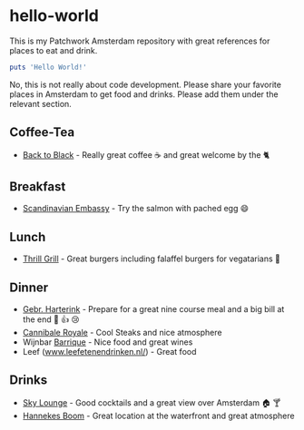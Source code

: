 # hello-world
This is my Patchwork Amsterdam repository with great references for places to eat and drink.

```ruby
puts 'Hello World!'
```

No, this is not really about code development. Please share your favorite places in Amsterdam to get food and drinks. Please add them under the relevant section.

## Coffee-Tea
* [Back to Black](http://www.backtoblackcoffee.nl/) - Really great coffee :coffee: and great welcome by the :cat2:

## Breakfast
* [Scandinavian Embassy](http://scandinavianembassy.nl/) - Try the salmon with pached egg :smile:

## Lunch
* [Thrill Grill](http://www.thrillgrill.nl/) - Great burgers including falaffel burgers for vegatarians :hamburger:

## Dinner
* [Gebr. Harterink](http://www.gebr-hartering.nl/) - Prepare for a great nine course meal and a big bill at the end :wine_glass: :+1: :cry:
* [Cannibale Royale](http://www.cannibaleroyale.nl/) - Cool Steaks and nice atmosphere
* Wijnbar [Barrique](http://www.restaurantbarrique.nl/) - Nice food and great wines
* Leef (www.leefetenendrinken.nl/) - Great food


## Drinks
* [Sky Lounge](http://www.skyloungeamsterdam.com/en/) - Good cocktails and a great view over Amsterdam :house: :cocktail:
* [Hannekes Boom](http://www.hannekesboom.nl/) - Great location at the waterfront and great atmosphere




